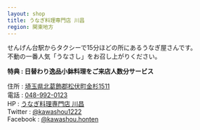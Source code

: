 ```yaml
---
layout: shop
title: うなぎ料理専門店 川昌
region: 関東地方
---
```


せんげん台駅からタクシーで15分ほどの所にあるうなぎ屋さんです。  
不動の一番人気「うなさし」をお召し上がりください。  

**特典 : 日替わり逸品小鉢料理をご来店人数分サービス**  

住所 : [埼玉県北葛飾郡松伏町金杉1511](https://www.google.co.jp/maps/place/%E3%80%92343-0103+%E5%9F%BC%E7%8E%89%E7%9C%8C%E5%8C%97%E8%91%9B%E9%A3%BE%E9%83%A1%E6%9D%BE%E4%BC%8F%E7%94%BA%E9%87%91%E6%9D%89%EF%BC%91%EF%BC%95%EF%BC%91%EF%BC%91/@35.9466293,139.829144,17z/data=!4m5!3m4!1s0x6018bd6bce11b153:0xfe6c3345a969b53b!8m2!3d35.9466343!4d139.8313286)  
電話 : <a href="tel:">048-992-0123</a>  
HP : [うなぎ料理専門店 川昌](http://kawashou.sakura.ne.jp/index.html)  
Twitter : [@kawashou1222](https://twitter.com/kawashou1222)  
Facebook : [@kawashou.honten](https://www.facebook.com/kawashou.honten/)  
